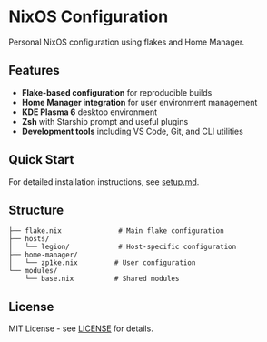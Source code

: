 # NixOS Configuration

Personal NixOS configuration using flakes and Home Manager.

## Features

- **Flake-based configuration** for reproducible builds
- **Home Manager integration** for user environment management
- **KDE Plasma 6** desktop environment
- **Zsh** with Starship prompt and useful plugins
- **Development tools** including VS Code, Git, and CLI utilities

## Quick Start

For detailed installation instructions, see [setup.md](docs/setup.md).

## Structure

```
├── flake.nix              # Main flake configuration
├── hosts/
│   └── legion/            # Host-specific configuration
├── home-manager/
│   └── zp1ke.nix         # User configuration
└── modules/
    └── base.nix          # Shared modules
```

## License

MIT License - see [LICENSE](LICENSE) for details.
